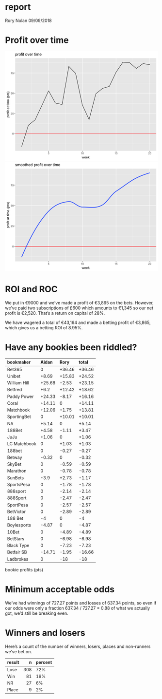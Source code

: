 report
================
Rory Nolan
09/09/2018

# Profit over time

<img src="report_files/figure-gfm/profit-over-time-1.png" height="40%" />

<img src="report_files/figure-gfm/profit-over-time-smooth-1.png" height="40%" />

# ROI and ROC

We put in €9000 and we’ve made a profit of €3,865 on the bets. However,
we’ve paid two subscriptions of £600 which amounts to €1,345 so our net
profit is €2,520. That’s a return on capital of 28%.

We have wagered a total of €43,164 and made a betting profit of €3,865,
which gives us a betting ROI of 8.95%.

# Have any bookies been riddled?

| bookmaker    | Aidan   | Rory    | total   |
| :----------- | :------ | :------ | :------ |
| Bet365       | 0       | \+36.46 | \+36.46 |
| Unibet       | \+8.69  | \+15.83 | \+24.52 |
| William Hill | \+25.68 | \-2.53  | \+23.15 |
| Betfred      | \+6.2   | \+12.42 | \+18.62 |
| Paddy Power  | \+24.33 | \-8.17  | \+16.16 |
| Coral        | \+14.11 | 0       | \+14.11 |
| Matchbook    | \+12.06 | \+1.75  | \+13.81 |
| SportingBet  | 0       | \+10.01 | \+10.01 |
| NA           | \+5.14  | 0       | \+5.14  |
| 188Bet       | \+4.58  | \-1.11  | \+3.47  |
| JuJu         | \+1.06  | 0       | \+1.06  |
| LC Matchbook | 0       | \+1.03  | \+1.03  |
| 188bet       | 0       | \-0.27  | \-0.27  |
| Betway       | \-0.32  | 0       | \-0.32  |
| SkyBet       | 0       | \-0.59  | \-0.59  |
| Marathon     | 0       | \-0.78  | \-0.78  |
| SunBets      | \-3.9   | \+2.73  | \-1.17  |
| SportsPesa   | 0       | \-1.78  | \-1.78  |
| 888sport     | 0       | \-2.14  | \-2.14  |
| 888Sport     | 0       | \-2.47  | \-2.47  |
| SportPesa    | 0       | \-2.57  | \-2.57  |
| BetVictor    | 0       | \-2.89  | \-2.89  |
| 188 Bet      | \-4     | 0       | \-4     |
| Boylesports  | \-4.87  | 0       | \-4.87  |
| 10Bet        | 0       | \-4.89  | \-4.89  |
| BetStars     | 0       | \-6.98  | \-6.98  |
| Black Type   | 0       | \-7.23  | \-7.23  |
| Betfair SB   | \-14.71 | \-1.95  | \-16.66 |
| Ladbrokes    | 0       | \-18    | \-18    |

bookie profits (pts)

# Minimum acceptable odds

We’ve had winnings of 727.27 points and losses of 637.34 points, so even
if our odds were only a fraction 637.34 / 727.27 = 0.88 of what we
actually got, we’d still be breaking even.

# Winners and losers

Here’s a count of the number of winners, losers, places and non-runners
we’ve bet on.

| result |   n | percent |
| :----- | --: | :------ |
| Lose   | 308 | 72%     |
| Win    |  81 | 19%     |
| NR     |  27 | 6%      |
| Place  |   9 | 2%      |

